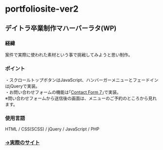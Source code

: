 # portfoliosite-ver2
## デイトラ卒業制作マハーバーラタ(WP)
### 経緯
案件で実際に使われた素材という事で挑戦してみようと思い制作｡

### ポイント
・スクロールトップボタンはJavaScript、ハンバーガーメニューとフェードインはjQueryで実装｡<br>
・お問い合わせフォームの機能は｢[Contact Form 7](https://ja.wordpress.org/plugins/contact-form-7/)｣で実装｡<br>
※問い合わせフォームから送信後の画面は、メニューのご予約のところから見れます。

### 使用言語
HTML / CSS(SCSS) / jQuery / JavaScript / PHP

### [→実際のサイト](https://mahabharata.tosshii-portfolio.com/)
